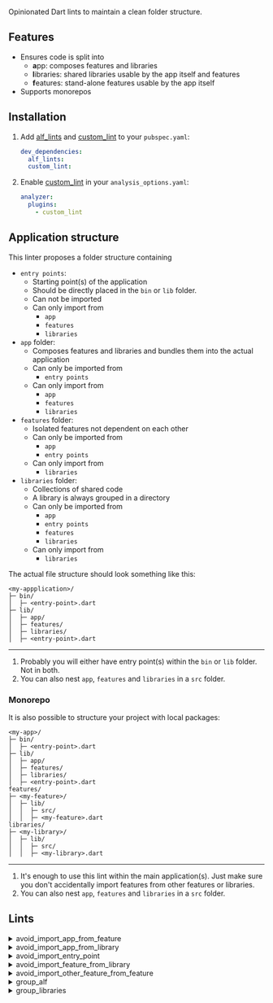 Opinionated Dart lints to maintain a clean folder structure.

## Features

- Ensures code is split into
  - **a**pp: composes features and libraries
  - **l**ibraries: shared libraries usable by the app itself and features
  - **f**eatures: stand-alone features usable by the app itself
- Supports monorepos

## Installation

1. Add [alf_lints](https://pub.dev/packages/alf_lints) and [custom_lint](https://pub.dev/packages/custom_lint) to your `pubspec.yaml`:
   ```yaml
   dev_dependencies:
     alf_lints:
     custom_lint:
   ```
2. Enable [custom_lint](https://pub.dev/packages/custom_lint) in your `analysis_options.yaml`:
   ```yaml
   analyzer:
     plugins:
       - custom_lint
   ```

## Application structure

This linter proposes a folder structure containing

- `entry points`:
  - Starting point(s) of the application
  - Should be directly placed in the `bin` or `lib` folder.
  - Can not be imported
  - Can only import from
    - `app`
    - `features`
    - `libraries`
- `app` folder:
  - Composes features and libraries and bundles them into the actual application
  - Can only be imported from
    - `entry points`
  - Can only import from
    - `app`
    - `features`
    - `libraries`
- `features` folder:
  - Isolated features not dependent on each other
  - Can only be imported from
    - `app`
    - `entry points`
  - Can only import from
    - `libraries`
- `libraries` folder:
  - Collections of shared code
  - A library is always grouped in a directory
  - Can only be imported from
    - `app`
    - `entry points`
    - `features`
    - `libraries`
  - Can only import from
    - `libraries`

The actual file structure should look something like this:

```
<my-appplication>/
├─ bin/
│  ├─ <entry-point>.dart
├─ lib/
│  ├─ app/
│  ├─ features/
│  ├─ libraries/
│  ├─ <entry-point>.dart
```

---

1. Probably you will either have entry point(s) within the `bin` or `lib` folder. Not in both.
2. You can also nest `app`, `features` and `libraries` in a `src` folder.

### Monorepo

It is also possible to structure your project with local packages:

```
<my-app>/
├─ bin/
│  ├─ <entry-point>.dart
├─ lib/
│  ├─ app/
│  ├─ features/
│  ├─ libraries/
│  ├─ <entry-point>.dart
features/
├─ <my-feature>/
│  ├─ lib/
│  │  ├─ src/
│  │  ├─ <my-feature>.dart
libraries/
├─ <my-library>/
│  ├─ lib/
│  │  ├─ src/
│  │  ├─ <my-library>.dart
```

---

1. It's enough to use this lint within the main application(s). Just make sure you don't accidentally import features from other features or libraries.
2. You can also nest `app`, `features` and `libraries` in a `src` folder.

## Lints

<details>
  <summary>avoid_import_app_from_feature</summary>

- Ensures that features don't import composing app code.
</details>

<details>
  <summary>avoid_import_app_from_library</summary>

- Ensures that libraries don't import composing app code.
</details>

<details>
  <summary>avoid_import_entry_point</summary>

- Ensures that no code imports entry points.
</details>

<details>
  <summary>avoid_import_feature_from_library</summary>

- Ensures that libraries don't import features.
</details>

<details>
  <summary>avoid_import_other_feature_from_feature</summary>

- Ensures that features don't import other features.
</details>

<details>
  <summary>group_alf</summary>

- Ensures that files are placed and named according to the alf-linting conventions. Files should either - be a valid entry point placed in `lib/` or `bin/` directory and named `main.dart`, `main_<flavor>.dart` or `<packageName>.dart` - or placed within the `app`, `libraries` or `features` folder contained in the `lib/` or `lib/src/` folder.
</details>

<details>
  <summary>group_libraries</summary>

- Ensures that files within the `libraries` folder are grouped into another folder.
</details>
